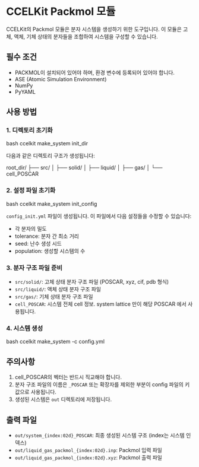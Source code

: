 # CCELKit Packmol 모듈

CCELKit의 Packmol 모듈은 분자 시스템을 생성하기 위한 도구입니다. 이 모듈은 고체, 액체, 기체 상태의 분자들을 조합하여 시스템을 구성할 수 있습니다.

## 필수 조건

- PACKMOL이 설치되어 있어야 하며, 환경 변수에 등록되어 있어야 합니다.
- ASE (Atomic Simulation Environment)
- NumPy
- PyYAML

## 사용 방법

### 1. 디렉토리 초기화

bash
ccelkit make_system init_dir

다음과 같은 디렉토리 구조가 생성됩니다:

root_dir/
├── src/
│ ├── solid/
│ ├── liquid/
│ ├── gas/
│ └── cell_POSCAR

### 2. 설정 파일 초기화

bash
ccelkit make_system init_config

`config_init.yml` 파일이 생성됩니다. 이 파일에서 다음 설정들을 수정할 수 있습니다:
- 각 분자의 밀도
- tolerance: 분자 간 최소 거리
- seed: 난수 생성 시드
- population: 생성할 시스템의 수

### 3. 분자 구조 파일 준비
- `src/solid/`: 고체 상태 분자 구조 파일 (POSCAR, xyz, cif, pdb 형식)
- `src/liquid/`: 액체 상태 분자 구조 파일
- `src/gas/`: 기체 상태 분자 구조 파일
- `cell_POSCAR`: 시스템 전체 cell 정보. system lattice 만이 해당 POSCAR 에서 사용됩니다. 

### 4. 시스템 생성

bash
ccelkit make_system -c config.yml


## 주의사항

1. cell_POSCAR의 벡터는 반드시 직교해야 합니다.
2. 분자 구조 파일의 이름은 `_POSCAR` 또는 확장자를 제외한 부분이 config 파일의 키값으로 사용됩니다.
3. 생성된 시스템은 `out` 디렉토리에 저장됩니다.

## 출력 파일

- `out/system_{index:02d}_POSCAR`: 최종 생성된 시스템 구조 (index는 시스템 인덱스)
- `out/liquid_gas_packmol_{index:02d}.inp`: Packmol 입력 파일
- `out/liquid_gas_packmol_{index:02d}.xyz`: Packmol 출력 파일